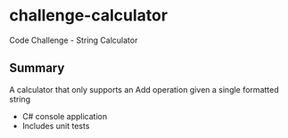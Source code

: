 # challenge-calculator
Code Challenge - String Calculator

## Summary
A calculator that only supports an Add operation given a single formatted string
* C# console application
* Includes unit tests
